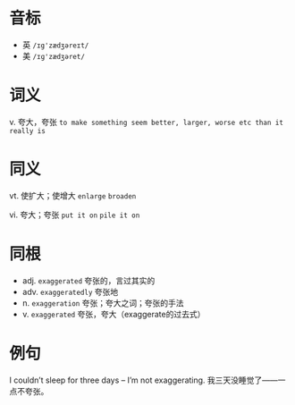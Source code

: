 # 音标

- 英 `/ɪg'zædʒəreɪt/`
- 美 `/ɪɡ'zædʒəret/`

# 词义

v. 夸大，夸张
`to make something seem better, larger, worse etc than it really is`

# 同义

vt. 使扩大；使增大
`enlarge` `broaden`

vi. 夸大；夸张
`put it on` `pile it on`

# 同根

- adj. `exaggerated` 夸张的，言过其实的
- adv. `exaggeratedly` 夸张地
- n. `exaggeration` 夸张；夸大之词；夸张的手法
- v. `exaggerated` 夸张，夸大（exaggerate的过去式）

# 例句

I couldn’t sleep for three days – I’m not exaggerating.
我三天没睡觉了——一点不夸张。


